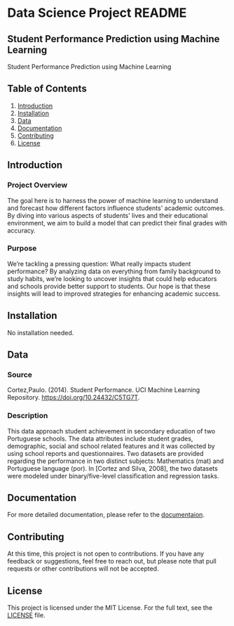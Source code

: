 # Data Science Project README

## Student Performance Prediction using Machine Learning

Student Performance Prediction using Machine Learning

## Table of Contents

1. [Introduction](#introduction)
2. [Installation](#installation)
3. [Data](#data)
8. [Documentation](#documentation)
9. [Contributing](#contributing)
10. [License](#license)

## Introduction

### Project Overview
 The goal here is to harness the power of machine learning to understand and forecast how different factors influence students' academic outcomes. By diving into various aspects of students' lives and their educational environment, we aim to build a model that can predict their final grades with accuracy.

### Purpose
We’re tackling a pressing question: What really impacts student performance? By analyzing data on everything from family background to study habits, we’re looking to uncover insights that could help educators and schools provide better support to students. Our hope is that these insights will lead to improved strategies for enhancing academic success.

## Installation

No installation needed.

## Data

### Source
Cortez,Paulo. (2014). Student Performance. UCI Machine Learning Repository. https://doi.org/10.24432/C5TG7T.

### Description
This data approach student achievement in secondary education of two Portuguese schools. The data attributes include student grades, demographic, social and school related features and it was collected by using school reports and questionnaires. Two datasets are provided regarding the performance in two distinct subjects: Mathematics (mat) and Portuguese language (por). In [Cortez and Silva, 2008], the two datasets were modeled under binary/five-level classification and regression tasks.

## Documentation

For more detailed documentation, please refer to the [documentaion](https://medium.com/p/c669f162e817).

## Contributing
At this time, this project is not open to contributions. If you have any feedback or suggestions, feel free to reach out, but please note that pull requests or other contributions will not be accepted.

## License

This project is licensed under the MIT License. For the full text, see the [LICENSE](LICENSE) file.
